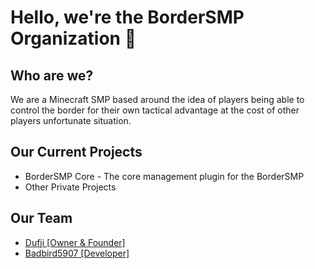 # Hello, we're the BorderSMP Organization 👋

## Who are we?

We are a Minecraft SMP based around the idea of players being able to control the border for their own tactical advantage at the cost of other players unfortunate situation.

## Our Current Projects

- BorderSMP Core - The core management plugin for the BorderSMP
- Other Private Projects

## Our Team

- [Dufji [Owner & Founder]](https://www.github.com/Dufji)
- [Badbird5907 [Developer]](https://www.github.com/Badbird5907)
